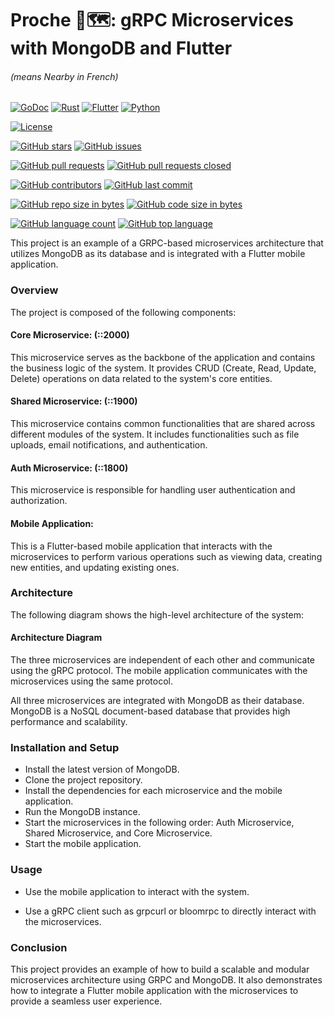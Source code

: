 # Proche 🧭🗺️: gRPC Microservices with MongoDB and Flutter
###### (means Nearby in French)

[//]: # ([![Coverage Status]&#40;https://coveralls.io/repos/github/quabynah-bilson/proche/badge.svg?branch=master&#41;]&#40;https://coveralls.io/github/quabynah-bilson/proche?branch=dev&#41;)

[//]: # ([![Go Report Card]&#40;https://goreportcard.com/badge/github.com/quabynah-bilson/proche&#41;]&#40;https://goreportcard.com/report/github.com/quabynah-bilson/proche&#41;)
[![GoDoc](https://godoc.org/github.com/quabynah-bilson/proche?status.svg)](https://godoc.org/github.com/quabynah-bilson/proche)
[![Rust](https://img.shields.io/badge/rust-%23000000.svg?style=for-the-badge&logo=rust&logoColor=white)](https://github.com/quabynah-bilson/proche)
[![Flutter](https://img.shields.io/badge/Flutter-%2302569B.svg?style=for-the-badge&logo=Flutter&logoColor=white)](https://github.com/quabynah-bilson/proche)
[![Python](https://img.shields.io/badge/python-3670A0?style=for-the-badge&logo=python&logoColor=ffdd54)](https://github.com/quabynah-bilson/proche)

[![License](https://img.shields.io/badge/license-MIT-blue.svg)](https://raw.githubusercontent.com/quabynah-bilson/proche/master/LICENSE)

[![GitHub stars](https://img.shields.io/github/stars/quabynah-bilson/proche.svg?style=social&label=Star)](https://github.com/quabynah-bilson/proche/stargazers)
[![GitHub issues](https://img.shields.io/github/issues/quabynah-bilson/proche.svg)](https://github.com/quabynah-bilson/proche/issues)

[![GitHub pull requests](https://img.shields.io/github/issues-pr/quabynah-bilson/proche.svg)](https://github.com/quabynah-bilson/proche/pulls)
[![GitHub pull requests closed](https://img.shields.io/github/issues-pr-closed/quabynah-bilson/proche.svg)](https://github.com/quabynah-bilson/proche/pulls)

[![GitHub contributors](https://img.shields.io/github/contributors/quabynah-bilson/proche.svg)](https://github.com/quabynah-bilson/proche/settings/access?query=filter%3Acollaborators)
[![GitHub last commit](https://img.shields.io/github/last-commit/quabynah-bilson/proche.svg)](https://github.com/quabynah-bilson/proche/commits/dev)

[![GitHub repo size in bytes](https://img.shields.io/github/repo-size/quabynah-bilson/proche.svg)](https://github.com/quabynah-bilson/proche)
[![GitHub code size in bytes](https://img.shields.io/github/languages/code-size/quabynah-bilson/proche.svg)](https://github.com/quabynah-bilson/proche)

[![GitHub language count](https://img.shields.io/github/languages/count/quabynah-bilson/proche.svg)](https://github.com/quabynah-bilson/proche)
[![GitHub top language](https://img.shields.io/github/languages/top/quabynah-bilson/proche.svg)](https://github.com/quabynah-bilson/proche)

This project is an example of a GRPC-based microservices architecture that utilizes MongoDB as its database and is
integrated with a Flutter mobile application.

### Overview

The project is composed of the following components:

#### Core Microservice: (::2000)
This microservice serves as the backbone of the application and contains the business logic of the
system. It provides CRUD (Create, Read, Update, Delete) operations on data related to the system's core entities.

#### Shared Microservice: (::1900)

This microservice contains common functionalities that are shared across different modules of the
system. It includes functionalities such as file uploads, email notifications, and authentication.

#### Auth Microservice: (::1800)

This microservice is responsible for handling user authentication and authorization.

#### Mobile Application:

This is a Flutter-based mobile application that interacts with the microservices to perform various
operations such as viewing data, creating new entities, and updating existing ones.

### Architecture

The following diagram shows the high-level architecture of the system:

#### Architecture Diagram

The three microservices are independent of each other and communicate using the gRPC protocol. The mobile application
communicates with the microservices using the same protocol.

All three microservices are integrated with MongoDB as their database. MongoDB is a NoSQL document-based database that
provides high performance and scalability.

### Installation and Setup

- Install the latest version of MongoDB.
- Clone the project repository.
- Install the dependencies for each microservice and the mobile application.
- Run the MongoDB instance.
- Start the microservices in the following order: Auth Microservice, Shared Microservice, and Core Microservice.
- Start the mobile application.

### Usage

- Use the mobile application to interact with the system.

- Use a gRPC client such as grpcurl or bloomrpc to directly interact with the microservices.

### Conclusion

This project provides an example of how to build a scalable and modular microservices architecture using GRPC and
MongoDB. It also demonstrates how to integrate a Flutter mobile application with the microservices to provide a seamless
user experience.

[//]: # (https://medium.com/javarevisited/10-microservices-design-principles-every-developer-should-know-44f2f69e960f)
[//]: # (https://github.com/Ileriayo/markdown-badges#markdown-badges)
